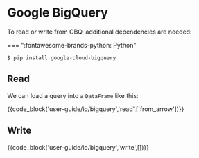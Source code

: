 # Google BigQuery

To read or write from GBQ, additional dependencies are needed:

=== ":fontawesome-brands-python: Python"

```shell
$ pip install google-cloud-bigquery
```

## Read

We can load a query into a `DataFrame` like this:

{{code_block('user-guide/io/bigquery','read',['from_arrow'])}}

## Write

{{code_block('user-guide/io/bigquery','write',[])}}
